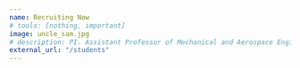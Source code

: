 ```yaml
---
name: Recruiting Now
# tools: [nothing, important]
image: uncle_sam.jpg
# description: PI. Assistant Professor of Mechanical and Aerospace Engineering at Case Western.
external_url: "/students"
---
```


<!-- ![preview](headshot.png) -->

<!-- [Prospective Students]({% link pages/Prospective_Students.md %}) page. -->